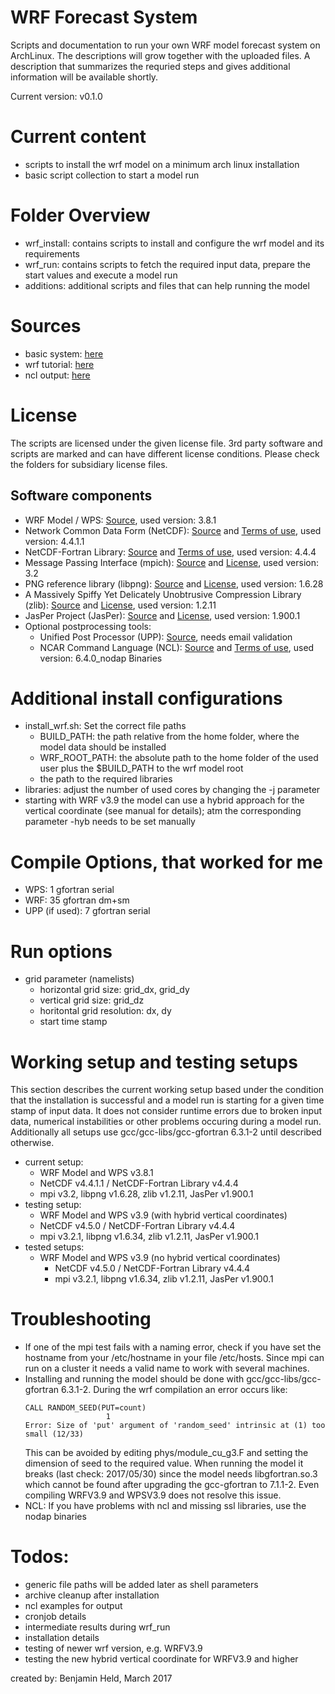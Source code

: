 # WRF Forecast System

Scripts and documentation to run your own WRF model forecast system on
ArchLinux. The descriptions will grow together with the uploaded files.
A description that summarizes the requried steps and gives additional
information will be available shortly.

Current version: v0.1.0

# Current content
* scripts to install the wrf model on a minimum arch linux installation
* basic script collection to start a model run

# Folder Overview
* wrf_install: contains scripts to install and configure the wrf model and its
  requirements
* wrf_run: contains scripts to fetch the required input data, prepare the
  start values and execute a model run
* additions: additional scripts and files that can help running the model

# Sources
* basic system: [here](https://wiki.archlinux.org/index.php/Installation_guide)
* wrf tutorial: [here](http://www2.mmm.ucar.edu/wrf/OnLineTutorial/compilation_tutorial.php)
* ncl output: [here](https://www.ncl.ucar.edu/Applications/)

# License
The scripts are licensed under the given license file. 3rd party software and
scripts are marked and can have different license conditions. Please check the
folders for subsidiary license files.

## Software components
* WRF Model / WPS: [Source](http://www2.mmm.ucar.edu/wrf/OnLineTutorial/compilation_tutorial.php), used version: 3.8.1
* Network Common Data Form (NetCDF): [Source](https://www.unidata.ucar.edu/software/netcdf/) and [Terms of use](https://www2.ucar.edu/terms-of-use), used version: 4.4.1.1
* NetCDF-Fortran Library: [Source](https://www.unidata.ucar.edu/software/netcdf/) and [Terms of use](https://www2.ucar.edu/terms-of-use), used version: 4.4.4
* Message Passing Interface (mpich): [Source](https://www.mpich.org/) and [License](http://git.mpich.org/mpich.git/blob/HEAD:/COPYRIGHT), used version: 3.2
* PNG reference library (libpng): [Source](http://www.libpng.org/pub/png/libpng.html) and [License](http://www.libpng.org/pub/png/src/libpng-LICENSE.txt), used version: 1.6.28
* A Massively Spiffy Yet Delicately Unobtrusive Compression Library (zlib): [Source](http://www.zlib.net) and [License](http://www.zlib.net/zlib_license.html), used version: 1.2.11
* JasPer Project (JasPer): [Source](https://www.ece.uvic.ca/~frodo/jasper/) and [License](https://www.ece.uvic.ca/~frodo/jasper/LICENSE), used version: 1.900.1
* Optional postprocessing tools:
  - Unified Post Processor (UPP): [Source](http://www.dtcenter.org/wrf-nmm/users/downloads/index.php), needs email validation
  - NCAR Command Language (NCL): [Source](https://www.ncl.ucar.edu/Download/) and [Terms of use](https://www2.ucar.edu/terms-of-use), used version: 6.4.0_nodap Binaries

# Additional install configurations
* install_wrf.sh: Set the correct file paths
  - BUILD_PATH: the path relative from the home folder, where the model data
    should be installed
  - WRF_ROOT_PATH: the absolute path to the home folder of the used user plus
    the $BUILD_PATH to the wrf model root
  - the path to the required libraries
* libraries: adjust the number of used cores by changing the -j parameter
* starting with WRF v3.9 the model can use a hybrid approach for the vertical coordinate
  (see manual for details); atm the corresponding parameter -hyb needs to be set manually

# Compile Options, that worked for me
* WPS: 1 gfortran serial
* WRF: 35 gfortran dm+sm
* UPP (if used): 7 gfortran serial

# Run options
* grid parameter (namelists)
  - horizontal grid size: grid_dx, grid_dy
  - vertical grid size: grid_dz
  - horitontal grid resolution: dx, dy
  - start time stamp

# Working setup and testing setups
This section describes the current working setup based under the condition that the installation is
successful and a model run is starting for a given time stamp of input data. It does not consider 
runtime errors due to broken input data, numerical instabilities or other problems occuring during 
a model run. Additionally all setups use gcc/gcc-libs/gcc-gfortran 6.3.1-2 until described 
otherwise.
* current setup:
  - WRF Model and WPS v3.8.1
  - NetCDF v4.4.1.1 / NetCDF-Fortran Library v4.4.4
  - mpi v3.2, libpng v1.6.28, zlib v1.2.11, JasPer v1.900.1
* testing setup:
  - WRF Model and WPS v3.9 (with hybrid vertical coordinates)
  - NetCDF v4.5.0 / NetCDF-Fortran Library v4.4.4
  - mpi v3.2.1, libpng v1.6.34, zlib v1.2.11, JasPer v1.900.1
* tested setups:
  - WRF Model and WPS v3.9 (no hybrid vertical coordinates)
    - NetCDF v4.5.0 / NetCDF-Fortran Library v4.4.4
    - mpi v3.2.1, libpng v1.6.34, zlib v1.2.11, JasPer v1.900.1 

# Troubleshooting
* If one of the mpi test fails with a naming error, check if you have set the
hostname from your /etc/hostname in your file /etc/hosts. Since mpi can run
on a cluster it needs a valid name to work with several machines.
* Installing and running the model should be done with gcc/gcc-libs/gcc-gfortran
  6.3.1-2. During the wrf compilation an error occurs like:
   ```
   CALL RANDOM_SEED(PUT=count)
                     1
   Error: Size of 'put' argument of 'random_seed' intrinsic at (1) too small (12/33)
    ```
    This can be avoided by editing phys/module_cu_g3.F and setting the dimension of seed
    to the required value.
    When running the model it breaks (last check: 2017/05/30) since the model needs libgfortran.so.3
    which cannot be found after upgrading the gcc-gfortran to 7.1.1-2. Even compiling WRFV3.9 and
    WPSV3.9 does not resolve this issue.
* NCL: If you have problems with ncl and missing ssl libraries, use the nodap binaries

# Todos:
* generic file paths will be added later as shell parameters
* archive cleanup after installation
* ncl examples for output
* cronjob details
* intermediate results during wrf_run
* installation details
* testing of newer wrf version, e.g. WRFV3.9
* testing the new hybrid vertical coordinate for WRFV3.9 and higher

created by: Benjamin Held, March 2017
